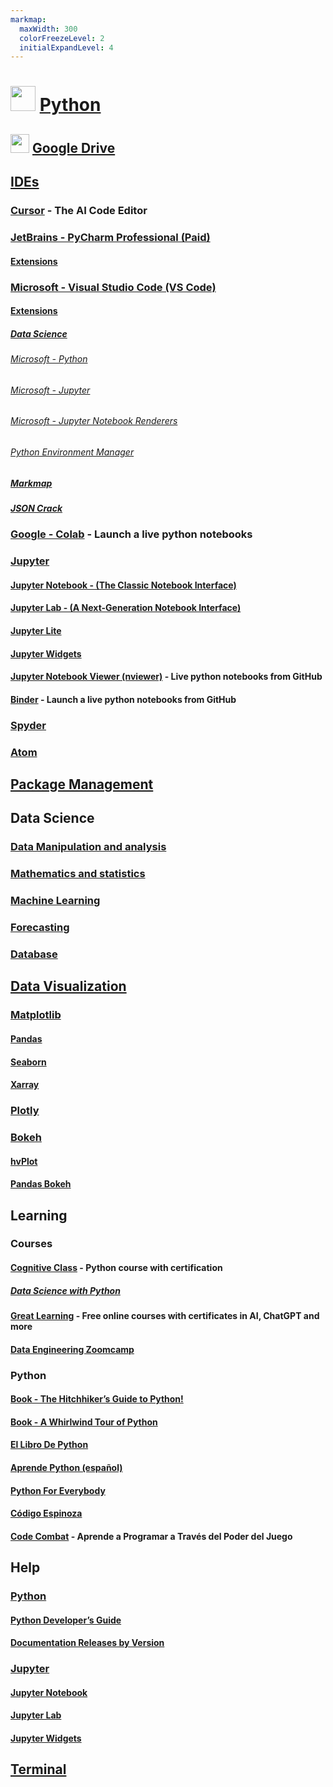 ```yaml
---
markmap:
  maxWidth: 300
  colorFreezeLevel: 2
  initialExpandLevel: 4
---
```


# <img src='https://i.imgur.com/5WuXRVs.png' style='height:40px;width:auto'> [Python](https://www.python.org/)

## <img src='https://i.imgur.com/ZNXS54N.png' style='height:30px;width:auto'> [Google Drive](https://drive.google.com/drive/folders/1I-snULJDTEnnWbSr94ruXZhyKSrVr5xp?usp=drive_link)

## [IDEs](https://docs.anaconda.com/free/working-with-conda/ide-tutorials/)

### [Cursor](https://www.cursor.com/) - The AI Code Editor

### [JetBrains - PyCharm Professional (Paid)](https://www.jetbrains.com/pycharm/)
#### [Extensions](https://plugins.jetbrains.com/pycharm)

### [Microsoft - Visual Studio Code (VS Code)](../meta/index.md)
#### [Extensions](https://marketplace.visualstudio.com/)
##### [Data Science](https://marketplace.visualstudio.com/search?target=VSCode&category=Data%20Science&sortBy=Installs)
###### [Microsoft - Python](https://marketplace.visualstudio.com/items?itemName=ms-python.python)
###### [Microsoft - Jupyter](https://marketplace.visualstudio.com/items?itemName=ms-toolsai.jupyter)
###### [Microsoft - Jupyter Notebook Renderers](https://marketplace.visualstudio.com/items?itemName=ms-toolsai.jupyter-renderers)
###### [Python Environment Manager](https://marketplace.visualstudio.com/items?itemName=donjayamanne.python-environment-manager)
##### [Markmap](https://marketplace.visualstudio.com/items?itemName=gera2ld.markmap-vscode)
##### [JSON Crack](https://marketplace.visualstudio.com/items?itemName=AykutSarac.jsoncrack-vscode)

### [Google - Colab](https://colab.research.google.com/) - Launch a live python notebooks

### [Jupyter](https://jupyter.org/)
#### [Jupyter Notebook - (The Classic Notebook Interface)](https://jupyter.org/)
#### [Jupyter Lab - (A Next-Generation Notebook Interface)](https://jupyter.org/try-jupyter/lab/)
#### [Jupyter Lite](https://jupyterlite.readthedocs.io/en/stable/)
#### [Jupyter Widgets](https://ipywidgets.readthedocs.io/en/latest/_static/lab/index.html)
#### [Jupyter Notebook Viewer (nviewer)](https://nbviewer.org/) - Live python notebooks from GitHub

#### [Binder](https://mybinder.org/) - Launch a live python notebooks from GitHub

### [Spyder](https://www.spyder-ide.org/)

### [Atom](https://atom-editor.cc/)

## [Package Management](package_management/package_management_markmap.md)

## Data Science

### [Data Manipulation and analysis](data_science/data_manipulation_and_analysis/data_manipulation_and_analysis.md)
### [Mathematics and statistics](ddata_science/mathematics_and_statistics/mathematics_and_statistics.md)
### [Machine Learning](data_science/machine_learning/machine_learning.md)
### [Forecasting](data_science/forecasting/forecasting.md)
### [Database](data_science/database/database.md)

## [Data Visualization](https://pyviz.org/)

### [Matplotlib](https://matplotlib.org/)
#### [Pandas](https://pandas.pydata.org/pandas-docs/stable/user_guide/visualization.html)
#### [Seaborn](https://seaborn.pydata.org/)
#### [Xarray](https://docs.xarray.dev/en/stable/user-guide/plotting.html) 

### [Plotly](https://plotly.com/python/plotly-express/)

### [Bokeh](https://docs.bokeh.org/en/latest/)
#### [hvPlot](https://hvplot.holoviz.org/)
#### [Pandas Bokeh](https://github.com/PatrikHlobil/Pandas-Bokeh)

## Learning

### Courses
#### [Cognitive Class](https://cognitiveclass.ai/) - Python course with certification
##### [Data Science with Python](https://cognitiveclass.ai/learn/data-science-with-python)
#### [Great Learning](https://www.mygreatlearning.com/academy) - Free online courses with certificates in AI, ChatGPT and more
#### [Data Engineering Zoomcamp](https://github.com/DataTalksClub/data-engineering-zoomcamp?tab=readme-ov-file)

### Python
#### [Book - The Hitchhiker’s Guide to Python!](https://docs.python-guide.org/)
#### [Book - A Whirlwind Tour of Python](https://github.com/jakevdp/WhirlwindTourOfPython)
#### [El Libro De Python](https://ellibrodepython.com/)
#### [Aprende Python (español)](https://aprendepython.es/)
#### [Python For Everybody](https://www.py4e.com/lessons)
#### [Código Espinoza](https://www.youtube.com/@codigoespinoza)
#### [Code Combat](https://codecombat.com/) - Aprende a Programar a Través del Poder del Juego

## Help

### [Python](https://www.python.org/doc/)
#### [Python Developer’s Guide](https://devguide.python.org/)
#### [Documentation Releases by Version](https://www.python.org/doc/versions/)

### [Jupyter](https://docs.jupyter.org/en/latest/)
#### [Jupyter Notebook](https://jupyter-notebook.readthedocs.io/en/latest/)
#### [Jupyter Lab](https://jupyterlab.readthedocs.io/en/stable/)
#### [Jupyter Widgets](https://ipywidgets.readthedocs.io/en/stable/)

## [Terminal](python_pip_terminal.md)



